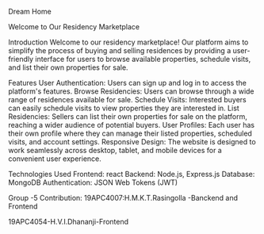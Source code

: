 Dream Home

Welcome to Our Residency Marketplace

Introduction
Welcome to our residency marketplace! Our platform aims to simplify the process of buying and selling residences by providing a user-friendly interface for users to browse available properties, schedule visits, and list their own properties for sale.

Features
User Authentication: Users can sign up and log in to access the platform's features.
Browse Residencies: Users can browse through a wide range of residences available for sale.
Schedule Visits: Interested buyers can easily schedule visits to view properties they are interested in.
List Residencies: Sellers can list their own properties for sale on the platform, reaching a wider audience of potential buyers.
User Profiles: Each user has their own profile where they can manage their listed properties, scheduled visits, and account settings.
Responsive Design: The website is designed to work seamlessly across desktop, tablet, and mobile devices for a convenient user experience.

Technologies Used
Frontend: react
Backend: Node.js, Express.js
Database: MongoDB
Authentication: JSON Web Tokens (JWT)


Group -5
Contribution:
19APC4007:H.M.K.T.Rasingolla  -Banckend and Frontend

19APC4054-H.V.I.Dhananji-Frontend

            


